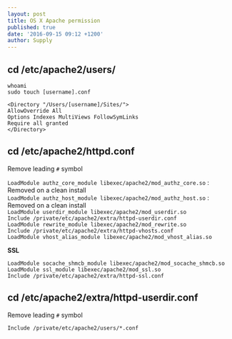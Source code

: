 ```yaml
---
layout: post
title: OS X Apache permission
published: true
date: '2016-09-15 09:12 +1200'
author: Supply
---
```

## cd /etc/apache2/users/
`whoami`<br>
`sudo touch [username].conf`

    <Directory "/Users/[username]/Sites/">
    AllowOverride All
    Options Indexes MultiViews FollowSymLinks
    Require all granted
    </Directory>

## cd /etc/apache2/httpd.conf

Remove leading `#` symbol

`LoadModule authz_core_module libexec/apache2/mod_authz_core.so` : Removed on a clean install<br>
`LoadModule authz_host_module libexec/apache2/mod_authz_host.so` : Removed on a clean install<br>
`LoadModule userdir_module libexec/apache2/mod_userdir.so`<br>
`Include /private/etc/apache2/extra/httpd-userdir.conf`<br>
`LoadModule rewrite_module libexec/apache2/mod_rewrite.so`<br>
`Include /private/etc/apache2/extra/httpd-vhosts.conf`<br> 
`LoadModule vhost_alias_module libexec/apache2/mod_vhost_alias.so`

**SSL**

`LoadModule socache_shmcb_module libexec/apache2/mod_socache_shmcb.so`<br>
`LoadModule ssl_module libexec/apache2/mod_ssl.so`<br>
`Include /private/etc/apache2/extra/httpd-ssl.conf`


## cd /etc/apache2/extra/httpd-userdir.conf

Remove leading `#` symbol

`Include /private/etc/apache2/users/*.conf`
